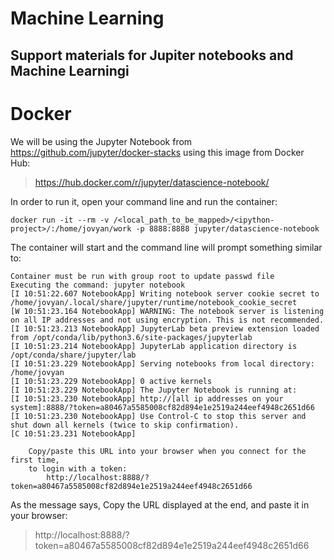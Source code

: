 # Machine Learning
Support materials for Jupiter notebooks and Machine Learningi
---

# Docker

We will be using the Jupyter Notebook from https://github.com/jupyter/docker-stacks using this image from Docker Hub:

> https://hub.docker.com/r/jupyter/datascience-notebook/

In order to run it, open your command line and run the container:

```
docker run -it --rm -v /<local_path_to_be_mapped>/<ipython-project>/:/home/jovyan/work -p 8888:8888 jupyter/datascience-notebook
```

The container will start and the command line will prompt something similar to:

```
Container must be run with group root to update passwd file
Executing the command: jupyter notebook
[I 10:51:22.607 NotebookApp] Writing notebook server cookie secret to /home/jovyan/.local/share/jupyter/runtime/notebook_cookie_secret
[W 10:51:23.164 NotebookApp] WARNING: The notebook server is listening on all IP addresses and not using encryption. This is not recommended.
[I 10:51:23.213 NotebookApp] JupyterLab beta preview extension loaded from /opt/conda/lib/python3.6/site-packages/jupyterlab
[I 10:51:23.214 NotebookApp] JupyterLab application directory is /opt/conda/share/jupyter/lab
[I 10:51:23.229 NotebookApp] Serving notebooks from local directory: /home/jovyan
[I 10:51:23.229 NotebookApp] 0 active kernels
[I 10:51:23.229 NotebookApp] The Jupyter Notebook is running at:
[I 10:51:23.230 NotebookApp] http://[all ip addresses on your system]:8888/?token=a80467a5585008cf82d894e1e2519a244eef4948c2651d66
[I 10:51:23.230 NotebookApp] Use Control-C to stop this server and shut down all kernels (twice to skip confirmation).
[C 10:51:23.231 NotebookApp]

    Copy/paste this URL into your browser when you connect for the first time,
    to login with a token:
        http://localhost:8888/?token=a80467a5585008cf82d894e1e2519a244eef4948c2651d66
```

As the message says, Copy the URL displayed at the end, and paste it in your browser:


> http://localhost:8888/?token=a80467a5585008cf82d894e1e2519a244eef4948c2651d66
